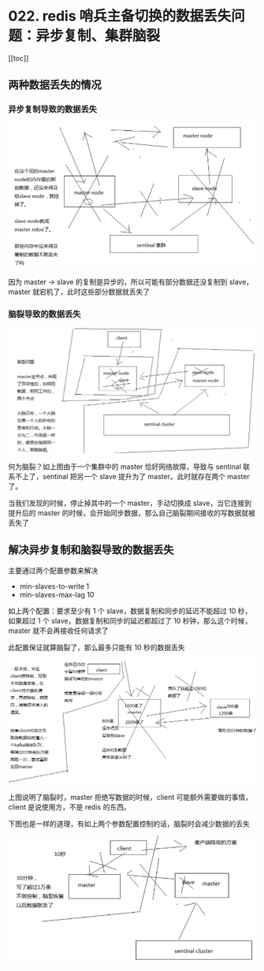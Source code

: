 # 022. redis 哨兵主备切换的数据丢失问题：异步复制、集群脑裂
[[toc]]

## 两种数据丢失的情况

### 异步复制导致的数据丢失
![](./assets/markdown-img-paste-20190323213726964.png)

因为 master -> slave 的复制是异步的，所以可能有部分数据还没复制到 slave，master 就宕机了，此时这些部分数据就丢失了

### 脑裂导致的数据丢失

![](./assets/markdown-img-paste-20190323214135105.png)

何为脑裂？如上图由于一个集群中的 master 恰好网络故障，导致与 sentinal 联系不上了，sentinal 把另一个 slave 提升为了 master。此时就存在两个 master了。

当我们发现的时候，停止掉其中的一个 master，手动切换成 slave，当它连接到提升后的 master 的时候，会开始同步数据，那么自己脑裂期间接收的写数据就被丢失了

## 解决异步复制和脑裂导致的数据丢失
主要通过两个配置参数来解决

- min-slaves-to-write 1
- min-slaves-max-lag 10

如上两个配置：要求至少有 1 个 slave，数据复制和同步的延迟不能超过 10 秒，如果超过 1 个 slave，数据复制和同步的延迟都超过了 10 秒钟，那么这个时候，master 就不会再接收任何请求了

此配置保证就算脑裂了，那么最多只能有 10 秒的数据丢失

![](./assets/markdown-img-paste-2019032321540722.png)

上图说明了脑裂时，master 拒绝写数据的时候，client 可能额外需要做的事情，client 是说使用方，不是 redis 的东西。

下图也是一样的道理，有如上两个参数配置控制的话，脑裂时会减少数据的丢失

![](./assets/markdown-img-paste-2019032321582606.png)


<iframe  height="500px" width="100%" frameborder=0 allowfullscreen="true" :src="$withBase('/ads.html')"></iframe>